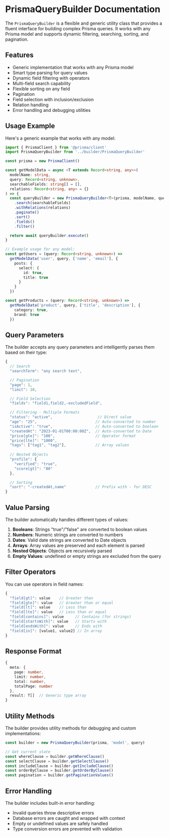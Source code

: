 # PrismaQueryBuilder Documentation

The `PrismaQueryBuilder` is a flexible and generic utility class that provides a fluent interface for building complex Prisma queries. It works with any Prisma model and supports dynamic filtering, searching, sorting, and pagination.

## Features

- Generic implementation that works with any Prisma model
- Smart type parsing for query values
- Dynamic field filtering with operators
- Multi-field search capability
- Flexible sorting on any field
- Pagination
- Field selection with inclusion/exclusion
- Relation handling
- Error handling and debugging utilities

## Usage Example

Here's a generic example that works with any model:

```typescript
import { PrismaClient } from '@prisma/client'
import PrismaQueryBuilder from '../builder/PrismaQueryBuilder'

const prisma = new PrismaClient()

const getModelData = async <T extends Record<string, any>>(
  modelName: string,
  query: Record<string, unknown>,
  searchableFields: string[] = [],
  relations: Record<string, any> = {}
) => {
  const queryBuilder = new PrismaQueryBuilder<T>(prisma, modelName, query)
    .search(searchableFields)
    .withRelations(relations)
    .paginate()
    .sort()
    .fields()
    .filter()

  return await queryBuilder.execute()
}

// Example usage for any model:
const getUsers = (query: Record<string, unknown>) => 
  getModelData('user', query, ['name', 'email'], {
    posts: {
      select: {
        id: true,
        title: true
      }
    }
  })

const getProducts = (query: Record<string, unknown>) =>
  getModelData('product', query, ['title', 'description'], {
    category: true,
    brand: true
  })
```

## Query Parameters

The builder accepts any query parameters and intelligently parses them based on their type:

```typescript
{
  // Search
  "searchTerm": "any search text",

  // Pagination
  "page": 1,
  "limit": 10,

  // Field Selection
  "fields": "field1,field2,-excludedField",

  // Filtering - Multiple Formats
  "status": "active",                    // Direct value
  "age": "25",                          // Auto-converted to number
  "isActive": "true",                   // Auto-converted to boolean
  "createdAt": "2023-01-01T00:00:00Z",  // Auto-converted to Date
  "price[gte]": "100",                  // Operator format
  "price[lte]": "1000",
  "tags": ["tag1", "tag2"],             // Array values
  
  // Nested Objects
  "profile": {
    "verified": "true",
    "score[gt]": "80"
  },

  // Sorting
  "sort": "-createdAt,name"             // Prefix with - for DESC
}
```

## Value Parsing

The builder automatically handles different types of values:

1. **Booleans**: Strings "true"/"false" are converted to boolean values
2. **Numbers**: Numeric strings are converted to numbers
3. **Dates**: Valid date strings are converted to Date objects
4. **Arrays**: Array values are preserved and each element is parsed
5. **Nested Objects**: Objects are recursively parsed
6. **Empty Values**: undefined or empty strings are excluded from the query

## Filter Operators

You can use operators in field names:

```typescript
{
  "field[gt]": value    // Greater than
  "field[gte]": value   // Greater than or equal
  "field[lt]": value    // Less than
  "field[lte]": value   // Less than or equal
  "field[contains]": value     // Contains (for strings)
  "field[startsWith]": value   // Starts with
  "field[endsWith]": value     // Ends with
  "field[in]": [value1, value2] // In array
}
```

## Response Format

```typescript
{
  meta: {
    page: number,
    limit: number,
    total: number,
    totalPage: number
  },
  result: T[]  // Generic type array
}
```

## Utility Methods

The builder provides utility methods for debugging and custom implementations:

```typescript
const builder = new PrismaQueryBuilder(prisma, 'model', query)

// Get current state
const whereClause = builder.getWhereClause()
const selectClause = builder.getSelectClause()
const includeClause = builder.getIncludeClause()
const orderByClause = builder.getOrderByClause()
const pagination = builder.getPaginationValues()
```

## Error Handling

The builder includes built-in error handling:
- Invalid queries throw descriptive errors
- Database errors are caught and wrapped with context
- Empty or undefined values are safely handled
- Type conversion errors are prevented with validation
